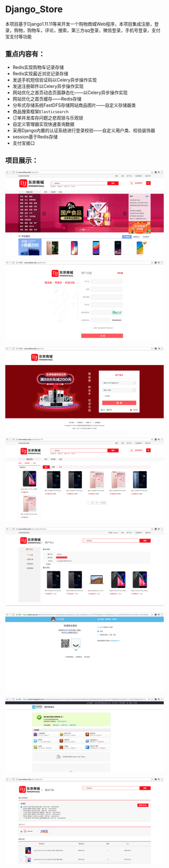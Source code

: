 # Django_Store
本项目基于Django1.11.11等来开发一个购物商城Web程序，本项目集成注册，登录，购物，购物车，评论，搜索，第三方qq登录，微信登录，手机号登录，支付宝支付等功能


## 重点内容有：

- Redis实现购物车记录存储
- Redis实现最近浏览记录存储
- 发送手机短信验证码以Celery异步操作实现
- 发送注册邮件以Celery异步操作实现
- 网站优化之首页动态页面静态化——以Celery异步操作实现
- 网站优化之首页缓存——Redis存储
- 分布式存储系统FastDFS存储网站商品图片——自定义存储器类
- 商品搜索框架`Elasticsearch`
- 订单并发库存问题之悲观锁与乐观锁
- 自定义管理器实现快速查询数据
- 采用Django内置的认证系统进行登录校验——自定义用户类、校验装饰器
- session基于Redis存储
- 支付宝接口


## 项目展示：
![](https://raw.githubusercontent.com/Sjj1024/image-all/master/Django_store/%E9%A6%96%E9%A1%B5.png)

![](https://raw.githubusercontent.com/Sjj1024/image-all/master/Django_store/%E6%B3%A8%E5%86%8C%E9%A1%B5%E9%9D%A2.png)

![](https://raw.githubusercontent.com/Sjj1024/image-all/master/Django_store/%E7%99%BB%E5%BD%95%E9%A1%B5%E9%9D%A2.png)

![](https://raw.githubusercontent.com/Sjj1024/image-all/master/Django_store/%E5%88%97%E8%A1%A8%E9%A1%B5%E9%9D%A2.png)

![](https://raw.githubusercontent.com/Sjj1024/image-all/master/Django_store/%E4%B8%AA%E4%BA%BA%E4%BF%A1%E6%81%AF%E9%A1%B5.png)

![](https://raw.githubusercontent.com/Sjj1024/image-all/master/Django_store/QQ%E7%99%BB%E5%BD%95%E9%A1%B5%E9%9D%A2.png)

![](https://raw.githubusercontent.com/Sjj1024/image-all/master/Django_store/%E6%94%AF%E4%BB%98%E9%A1%B5%E9%9D%A2.png)

![](https://raw.githubusercontent.com/Sjj1024/image-all/master/Django_store/%E7%A1%AE%E8%AE%A4%E8%AE%A2%E5%8D%95%E9%A1%B5.png)
